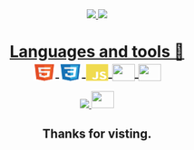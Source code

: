 
<div align="center">

<div>
  <a href="https://github.com/Hashimoto1312">
  <img height="160em" src="https://github-readme-stats.vercel.app/api?username=Hashimoto1312&show_icons=true&theme=tokyonight&include_all_commits=true&count_private=true"/>
  <img height="160em" src="https://github-readme-stats.vercel.app/api/top-langs/?username=Hashimoto1312&layout=compact&langs_count=7&theme=tokyonight"/>
</div>
    
 <div>
    <h1>Languages and tools 🔨<br>
    <img align="center" height="30" width="40" src="https://raw.githubusercontent.com/devicons/devicon/master/icons/html5/html5-original.svg">
    <img align="center" height="30" width="40" src="https://raw.githubusercontent.com/devicons/devicon/master/icons/css3/css3-original.svg">
    <img align="center" height="30" width="40" src="https://raw.githubusercontent.com/devicons/devicon/master/icons/javascript/javascript-plain.svg">
    <img align="center" height="30" width="40" src="https://cdn.jsdelivr.net/gh/devicons/devicon/icons/git/git-original.svg">
    <img align="center" height="30" width="40" src="https://cdn.jsdelivr.net/gh/devicons/devicon/icons/ubuntu/ubuntu-plain.svg">
</div>
  
<div>
      <a href="https://linktr.ee/Hashimoto01"><img height="30" widht="40" src="https://user-images.githubusercontent.com/71889483/156889938-97584807-6501-4b0a-8c06-e60bc48cb531.png" target="_blank"></a<br>
      <a href="https://www.linkedin.com/in/kendi-hashimoto-202359220/"><img height="30"   width="40" src="https://cdn.jsdelivr.net/gh/devicons/devicon/icons/linkedin/linkedin-original.svg"/></a>
</div>

  <h2> Thanks for visting.
</div>
